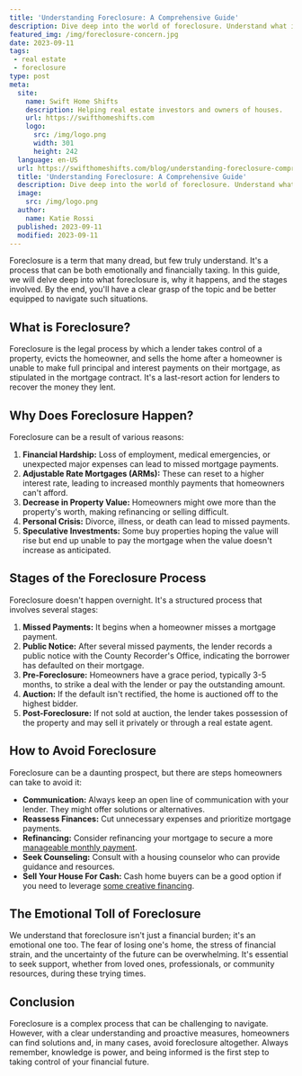 ```yaml
---
title: 'Understanding Foreclosure: A Comprehensive Guide'
description: Dive deep into the world of foreclosure. Understand what it is, why it happens, and its various stages. Equip yourself with knowledge to navigate this challenging terrain.
featured_img: /img/foreclosure-concern.jpg
date: 2023-09-11
tags:
 - real estate
 - foreclosure
type: post
meta:
  site:
    name: Swift Home Shifts
    description: Helping real estate investors and owners of houses.
    url: https://swifthomeshifts.com
    logo:
      src: /img/logo.png
      width: 301
      height: 242
  language: en-US
  url: https://swifthomeshifts.com/blog/understanding-foreclosure-comprehensive-guide
  title: 'Understanding Foreclosure: A Comprehensive Guide'
  description: Dive deep into the world of foreclosure. Understand what it is, why it happens, and its various stages. Equip yourself with knowledge to navigate this challenging terrain.
  image:
    src: /img/logo.png
  author:
    name: Katie Rossi
  published: 2023-09-11
  modified: 2023-09-11
---
```


Foreclosure is a term that many dread, but few truly understand. It's a process that can be both emotionally and financially taxing. In this guide, we will delve deep into what foreclosure is, why it happens, and the stages involved. By the end, you'll have a clear grasp of the topic and be better equipped to navigate such situations.

## What is Foreclosure?

Foreclosure is the legal process by which a lender takes control of a property, evicts the homeowner, and sells the home after a homeowner is unable to make full principal and interest payments on their mortgage, as stipulated in the mortgage contract. It's a last-resort action for lenders to recover the money they lent.

## Why Does Foreclosure Happen?

Foreclosure can be a result of various reasons:

1. **Financial Hardship:** Loss of employment, medical emergencies, or unexpected major expenses can lead to missed mortgage payments.
2. **Adjustable Rate Mortgages (ARMs):** These can reset to a higher interest rate, leading to increased monthly payments that homeowners can't afford.
3. **Decrease in Property Value:** Homeowners might owe more than the property's worth, making refinancing or selling difficult.
4. **Personal Crisis:** Divorce, illness, or death can lead to missed payments.
5. **Speculative Investments:** Some buy properties hoping the value will rise but end up unable to pay the mortgage when the value doesn't increase as anticipated.

## Stages of the Foreclosure Process

Foreclosure doesn't happen overnight. It's a structured process that involves several stages:

1. **Missed Payments:** It begins when a homeowner misses a mortgage payment.
2. **Public Notice:** After several missed payments, the lender records a public notice with the County Recorder's Office, indicating the borrower has defaulted on their mortgage.
3. **Pre-Foreclosure:** Homeowners have a grace period, typically 3-5 months, to strike a deal with the lender or pay the outstanding amount.
4. **Auction:** If the default isn't rectified, the home is auctioned off to the highest bidder.
5. **Post-Foreclosure:** If not sold at auction, the lender takes possession of the property and may sell it privately or through a real estate agent.

## How to Avoid Foreclosure

Foreclosure can be a daunting prospect, but there are steps homeowners can take to avoid it:

- **Communication:** Always keep an open line of communication with your lender. They might offer solutions or alternatives.
- **Reassess Finances:** Cut unnecessary expenses and prioritize mortgage payments.
- **Refinancing:** Consider refinancing your mortgage to secure a more [manageable monthly payment](https://swifthomeshifts.com/blog/high-interest-rates-impact-real-estate-investors/).
- **Seek Counseling:** Consult with a housing counselor who can provide guidance and resources.
- **Sell Your House For Cash:** Cash home buyers can be a good option if you need to leverage [some creative financing](https://www.wearehomebuyers.com/locations/).

## The Emotional Toll of Foreclosure

We understand that foreclosure isn't just a financial burden; it's an emotional one too. The fear of losing one's home, the stress of financial strain, and the uncertainty of the future can be overwhelming. It's essential to seek support, whether from loved ones, professionals, or community resources, during these trying times.

## Conclusion

Foreclosure is a complex process that can be challenging to navigate. However, with a clear understanding and proactive measures, homeowners can find solutions and, in many cases, avoid foreclosure altogether. Always remember, knowledge is power, and being informed is the first step to taking control of your financial future.